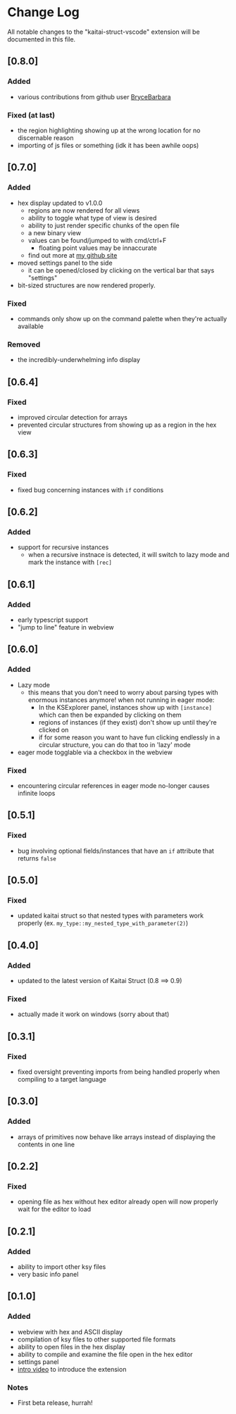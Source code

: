 # Change Log
All notable changes to the "kaitai-struct-vscode" extension will be documented in this file.

## [0.8.0]
### Added
- various contributions from github user [BryceBarbara](https://github.com/BryceBarbara)

### Fixed (at last)
- the region highlighting showing up at the wrong location for no discernable reason 
- importing of js files or something (idk it has been awhile oops)

## [0.7.0]
### Added
- hex display updated to v1.0.0
  - regions are now rendered for all views
  - ability to toggle what type of view is desired
  - ability to just render specific chunks of the open file
  - a new binary view
  - values can be found/jumped to with cmd/ctrl+F
    - floating point values may be innaccurate
  - find out more at [my github site](https://fudgepop01.github.io)
- moved settings panel to the side
  - it can be opened/closed by clicking on the vertical bar that says "settings"
- bit-sized structures are now rendered properly.

### Fixed
- commands only show up on the command palette when they're actually available

### Removed
- the incredibly-underwhelming info display

## [0.6.4]
### Fixed
- improved circular detection for arrays
- prevented circular structures from showing up as a region in the hex view

## [0.6.3]
### Fixed
- fixed bug concerning instances with `if` conditions

## [0.6.2]
### Added
  - support for recursive instances
    - when a recursive instnace is detected, it will switch to lazy mode and mark the instance with `[rec]`

## [0.6.1]
### Added
- early typescript support
- "jump to line" feature in webview

## [0.6.0]
### Added
- Lazy mode
  - this means that you don't need to worry about parsing types with enormous instances anymore!
    when not running in eager mode:
    - In the KSExplorer panel, instances show up with `[instance]` which can then be expanded by clicking on them
    - regions of instances (if they exist) don't show up until they're clicked on
    - if for some reason you want to have fun clicking endlessly in a circular structure, you can do that too in 'lazy' mode
- eager mode togglable via a checkbox in the webview

### Fixed
- encountering circular references in eager mode no-longer causes infinite loops

## [0.5.1]
### Fixed
- bug involving optional fields/instances that have an `if` attribute that returns `false`

## [0.5.0]
### Fixed
- updated kaitai struct so that nested types with parameters work properly (ex. `my_type::my_nested_type_with_parameter(2)`)

## [0.4.0]
### Added
- updated to the latest version of Kaitai Struct (0.8 ==> 0.9)

### Fixed
- actually made it work on windows (sorry about that)

## [0.3.1]
### Fixed
- fixed oversight preventing imports from being handled properly when compiling to a target language

## [0.3.0]
### Added
- arrays of primitives now behave like arrays instead of displaying the contents in one line

## [0.2.2]
### Fixed
- opening file as hex without hex editor already open will now properly wait for the editor to load

## [0.2.1]
### Added
- ability to import other ksy files
- very basic info panel

## [0.1.0]
### Added
- webview with hex and ASCII display
- compilation of ksy files to other supported file formats
- ability to open files in the hex display
- ability to compile and examine the file open in the hex editor
- settings panel
- [intro video](https://www.youtube.com/watch?v=4c7UuZ33JYE) to introduce the extension

### Notes
- First beta release, hurrah!
